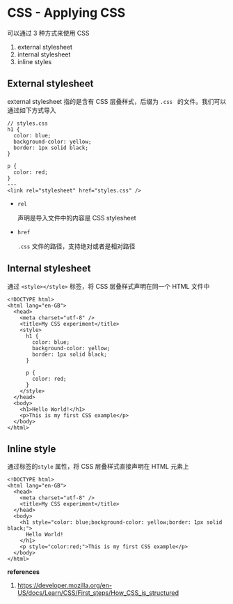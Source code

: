 # CSS - Applying CSS

可以通过 3 种方式来使用 CSS

1. external stylesheet
2. internal stylesheet
3. inline styles

## External stylesheet

external stylesheet 指的是含有 CSS 层叠样式，后缀为 `.css ` 的文件。我们可以通过如下方式导入

```
// styles.css
h1 {
  color: blue;
  background-color: yellow;
  border: 1px solid black;
}

p {
  color: red;
}
---
<link rel="stylesheet" href="styles.css" />
```

- `rel`

  声明是导入文件中的内容是 CSS stylesheet

- `href`

  `.css` 文件的路径，支持绝对或者是相对路径

## Internal stylesheet

通过  `<style></style>` 标签，将 CSS 层叠样式声明在同一个 HTML 文件中

```
<!DOCTYPE html>
<html lang="en-GB">
  <head>
    <meta charset="utf-8" />
    <title>My CSS experiment</title>
    <style>
      h1 {
        color: blue;
        background-color: yellow;
        border: 1px solid black;
      }

      p {
        color: red;
      }
    </style>
  </head>
  <body>
    <h1>Hello World!</h1>
    <p>This is my first CSS example</p>
  </body>
</html>
```

## Inline style

通过标签的`style` 属性，将 CSS 层叠样式直接声明在 HTML 元素上

```
<!DOCTYPE html>
<html lang="en-GB">
  <head>
    <meta charset="utf-8" />
    <title>My CSS experiment</title>
  </head>
  <body>
    <h1 style="color: blue;background-color: yellow;border: 1px solid black;">
      Hello World!
    </h1>
    <p style="color:red;">This is my first CSS example</p>
  </body>
</html>
```



**references**

1. https://developer.mozilla.org/en-US/docs/Learn/CSS/First_steps/How_CSS_is_structured
